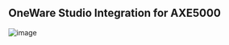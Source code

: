 ## OneWare Studio Integration for AXE5000

![image](https://github.com/user-attachments/assets/cbdfea7b-998c-4ca6-9398-efcd6780cd4e)


